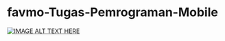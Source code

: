 # favmo-Tugas-Pemrograman-Mobile

[![IMAGE ALT TEXT HERE](https://drive.google.com/file/d/18RjSSrQAwzRN7zvrwSeuDR6CrmewJAtU/view?usp=sharing)](https://youtu.be/mOnOv5js62A)
